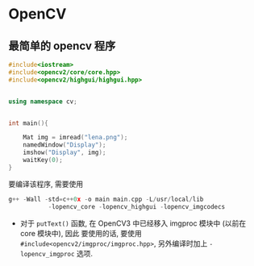 # OpenCV

## 最简单的 opencv 程序

```cpp
#include<iostream>
#include<opencv2/core/core.hpp>
#include<opencv2/highgui/highgui.hpp>


using namespace cv;


int main(){

    Mat img = imread("lena.png");
    namedWindow("Display");
    imshow("Display", img);
    waitKey(0);
}
```

要编译该程序, 需要使用 

```cpp
g++ -Wall -std=c++0x -o main main.cpp -L/usr/local/lib 
           -lopencv_core -lopencv_highgui -lopencv_imgcodecs 
```

+ 对于 `putText()` 函数, 在 OpenCV3 中已经移入 imgproc 模块中 (以前在 core 模块中), 因此
要使用的话, 要使用 `#include<opencv2/imgproc/imgproc.hpp>`, 另外编译时加上 `-lopencv_imgproc` 选项.
